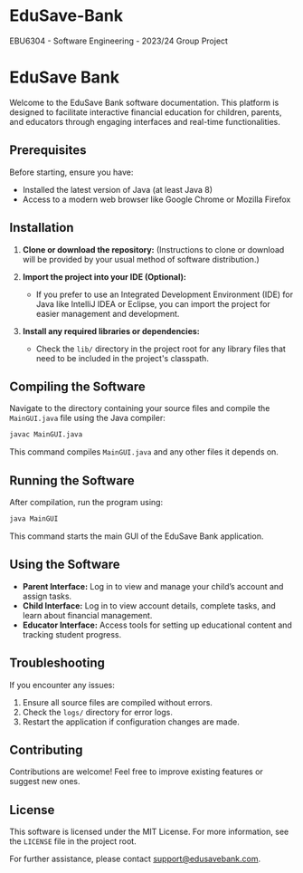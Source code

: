 # EduSave-Bank
EBU6304 - Software Engineering - 2023/24 Group Project
# EduSave Bank

Welcome to the EduSave Bank software documentation. This platform is designed to facilitate interactive financial education for children, parents, and educators through engaging interfaces and real-time functionalities.

## Prerequisites

Before starting, ensure you have:
* Installed the latest version of Java (at least Java 8)
* Access to a modern web browser like Google Chrome or Mozilla Firefox

## Installation

1. **Clone or download the repository:**
   (Instructions to clone or download will be provided by your usual method of software distribution.)

2. **Import the project into your IDE (Optional):**
   - If you prefer to use an Integrated Development Environment (IDE) for Java like IntelliJ IDEA or Eclipse, you can import the project for easier management and development.

3. **Install any required libraries or dependencies:**
   - Check the `lib/` directory in the project root for any library files that need to be included in the project's classpath.

## Compiling the Software

Navigate to the directory containing your source files and compile the `MainGUI.java` file using the Java compiler:

```bash
javac MainGUI.java
```

This command compiles `MainGUI.java` and any other files it depends on.

## Running the Software

After compilation, run the program using:

```bash
java MainGUI
```

This command starts the main GUI of the EduSave Bank application.

## Using the Software

- **Parent Interface:** Log in to view and manage your child’s account and assign tasks.
- **Child Interface:** Log in to view account details, complete tasks, and learn about financial management.
- **Educator Interface:** Access tools for setting up educational content and tracking student progress.

## Troubleshooting

If you encounter any issues:
1. Ensure all source files are compiled without errors.
2. Check the `logs/` directory for error logs.
3. Restart the application if configuration changes are made.

## Contributing

Contributions are welcome! Feel free to improve existing features or suggest new ones.

## License

This software is licensed under the MIT License. For more information, see the `LICENSE` file in the project root.

For further assistance, please contact support@edusavebank.com.
